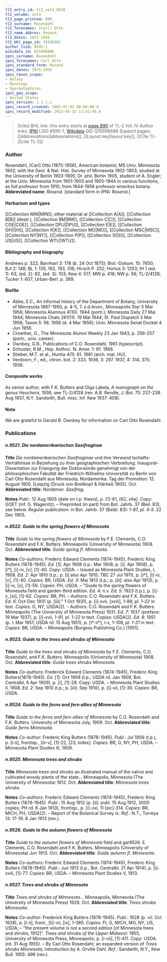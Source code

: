 ```yaml
---
tl2_entry_id: tl2_vol4_0918
tl2_volume: vol4
tl2_page_printed: 890
tl2_surname: Rosendahl
tl2_forenames: (Carl) Otto
tl2_name_abbrev: Rosend.
tl2_dates: 1875-1956
tl2_bhl_page_id: 33190361
author_lsid: 8595-1
wikidata_id: Q15998886
ipni_surname: Rosendahl
ipni_forenames: Carl Otto
ipni_standard_form: Rosend.
ipni_dates: 1875-1956
ipni_taxon_scope: 
- Botany
- Mycology
- Spermatophytes
ipni_geo_scope: 
- United States
ipni_version: 1.1.1.1
ipni_record_created: 2003-07-02 00:00:00.0
ipni_record_modified: 2013-05-15 11:52:48.0
---
```


> [!cite] BHL link: this entry starts at [page 890](https://www.biodiversitylibrary.org/page/33190361) of TL-2 Vol. IV
> Author links: [IPNI](https://www.ipni.org/a/8595-1) LSID 8595-1, [Wikidata](https://www.wikidata.org/wiki/Q15998886) QID Q15998886
> Support pages: [[Abbreviations|abbreviations]], [[Layout key|layout key]], [[Cite TL-2|cite TL-2]]

### Author

Rosendahl, \[Carl\] Otto (1875-1956), American botanist; MS Univ. Minnesota 1902; with the Geol. & Nat. Hist. Survey of Minnesota 1902-1903; studied at the University of Berlin 1903-1905; Dr. phil. Berlin 1905, student of A. Engler; at the Univ. Minnesota from 1901-1903 and 1905-1944 in various functions, as full professor from 1910; from 1944-1956 professor emeritus botany. 
**Abbreviated name**: *Rosend.* \[standard form in IPNI: *Rosend.*\]

#### Herbarium and types

[[Collection MIN|MIN]]; other material at [[Collection A|A]], [[Collection B|B]] (destr.), [[Collection BM|BM]], [[Collection C|C]], [[Collection CGE|CGE]], [[Collection DPU|DPU]], [[Collection E|E]], [[Collection GH|GH]], [[Collection K|K]], [[Collection MO|MO]], [[Collection MSC|MSC]], [[Collection NY|NY]], [[Collection P|P]], [[Collection SI|SI]], [[Collection US|US]], [[Collection WTU|WTU]].

#### Bibliography and biography

Andrews p. 322; Barnhart 3: 178 (b. 24 Oct 1875); Biol.-Dokum. 15: 7650; BJI 2: 148; BL 1: 135, 192, 193, 316; Hirsch P. 252; Hortus 3: 1203; IH 1 (ed. 1): 63, (ed. 2): 82, (ed. 3): 103; Kew 4: 517; MW p. 418; NW p. 56; TL-2/4128; Tucker 1: 607; Urban-Berl. p. 389.

#### Biofile

- Abbe, E.C., An informal history of the Department of Botany, University of Minnesota 1887-1950, p. 4-5, 7. s.d.Anon., Minneapolis Star 5 Mar 1956; Minnesota Alumnus 4(10). 1944 (portr.); Minnesota Daily 27 Mai 1944; Minnesota Chats 261(11). 19 Mai 1944; St. Paul Dispatch 5 Mar 1956; Taxon 5: 56. 1956 (d. 4 Mar 1956); Univ. Minnesota Senat Docket 4 Jun 1956.
- Crowther, G., The Minnesota Alumni Weekly 23 Jan 1943, p. 256-257 (portr., univ. career).
- Ownbey, G.B., Publications of C.O. Rosendahl, 1981 (typescript).
- Schuster, R.M., Hep. Anthoc. N. Amer. 1: 91. 1966.
- Stieber, M.T. et al., Huntia 4(1): 81. 1981 (arch. mat. HU).
- Verdoorn, F., ed., chron. bot. 2: 333. 1936, 3: 297. 1937, 4: 314, 370. 1939.

#### Composite works

As senior author, with F.K. Butters and Olga Lakela, *A monograph on the genus Heuchera*, 1936, see TL-2/4128 (rev. A.B. Rendle, J. Bot. 75: 237-238. Aug 1937, N.Y. Sandwith, Bull. misc. Inf. Kew 1937: 408).

#### Note

We are grateful to Gerald B. Ownbey for information on Carl Otto Rosendahl.

### Publications

##### n.9521. Die nordamerikanischen Saxifraginae

**Title**
*Die nordamerikanischen Saxifraginae* und ihre Verwand tschafts-Verhältnisse in Beziehung zu ihrer geographischen Verbreitung. Inaugural-Dissertation zur Erlangung der Doktorwürde genehmigt von der philosophischen Fakultät der Friedrich-Wilhelms-Universität zu Berlin von Carl Otto Rosendahl aus Minnesota, Nordamerika. Tag der Promotion: 12. August 1905. \[Leipzig (Druck von Breitkopf & Härbel) 1905\]. Oct.
**Abbreviated title**: *Nordamer. Saxifrag.*

**Notes**
*Publ*.: 12 Aug 1905 (date on t.p. thesis), p. \[1\]-61, \[62, vita\]. *Copy*: GOET (inf. G. Wagenitz). – Preprinted (in part) from Bot. Jahrb. 37 (Beil. 83), see below.
*Regular publication*: in Bot. Jahrb. 37 (Beibl. 83): 1-87, *pl. 4-5.* 22 Dec 1905.

##### n.9522. Guide to the spring flowers of Minnesota

**Title**
*Guide to the spring flowers of Minnesota* by F.E. Clements, C.O. Rosendahl and F.K. Butters. Minneapolis (University of Minnesota) 1908. Oct.
**Abbreviated title**: *Guide spring fl. Minnesota*.

**Notes**
*Co-authors*: Frederic Edward Clements (1874-1945), Frederic King Butters (1878-1945).
*Ed*. \[*1*\]: Apr 1908 (t.p.: Mar 1908; p. \[i\]: Apr 1908), p. \[i\*\], \[i\]-iv, \[v\], \[1\]-40. *Copy*: USDA. – Issued as Minnesota Plant Studies, I, 1908.
*Ed. 2*: Apr 1910 (t.p.; p. \[i\] also Apr 1910; TBC 27 Jul 1911), p. \[i\*\], \[i\]-iv, \[v\], \[1\]-40.
*Copies*: BR, USDA.
*Ed. 3*: Mai 1913 (t.p.; p. \[iii\]: also Apr 1913), p. \[i\]-ix, \[x\], \[1\]-59. *Copies*: PH, USDA. – "Guide to the spring flowers of Minnesota field and garden third edition.
*Ed. 4*: n.v.
*Ed. 5*: 1923 (t.p.), p. \[i\]-x, \[xi\], \[1\]-62. *Copies*: BR, PH. – Authors: C.O. Rosendahl and F.K. Butters.
*Ed. 6*: Oct-Dec 1931 (p. \[iii\]:" 1 Oct 1931), p. \[i\]-xvii, \[xviii\], 1-89, *pl. 1-22* in text.
*Copies*: G, NY, USDA(2). – Authors: C.O. Rosendahl and F.K. Butters. Minneapolis (The University of Minnesota Press) 1931.
*Ed. 7*: 1937 (preface: 19 Mar 1937), p. \[i\]-xvii, *1-91, pl. 1-22* in text. *Copies*: USDA(2).
*Ed. 8*: 1951 (p. i: Mar 1951; USDA rd. 15 Aug 1951), p. \[i\*-ii\*\], i-x, 1-108, *pl. 1-21* in text. *Copies*: BR, USDA. – Minneapolis (Burgess Publishing Co.) \[1951\].

##### n.9523. Guide to the trees and shrubs of Minnesota

**Title**
*Guide to the trees and shrubs of Minnesota* by F.E. Clements, C.O. Rosendahl, and F.K. Butters. Minneapolis (University of Minnesota) 1908. Oct.
**Abbreviated title**: *Guide trees shrubs Minnesota*.

**Notes**
*Co-authors*: Frederick Edward Clements (1874-1945), Frederic King Butters(1878-1945).
*Ed*. \[*1*\]: Oct 1908 (t.p.; USDA rd. Jan 1909; Bot. Centralbl. 6 Apr 1909), p. \[i\], \[1\]-28.
*Copy*: USDA. – Minnesota Plant Studies II, 1908.
*Ed. 2*: Sep 1910 (t.p.; p. \[iii\]: Sep 1910), p. \[i\]-vii, \[1\]-30. *Copies*: BR, USDA.

##### n.9524. Guide to the ferns and fern allies of Minnesota

**Title**
*Guide to the ferns and fern allies of Minnesota* by C.O. Rosendahl and F.K. Butters. University of Minnesota July, 1909. Oct.
**Abbreviated title**: *Guide ferns Minnesota*.

**Notes**
*Co-author*: Frederic King Butters (1878-1945).
*Publ*.: Jul 1909 (t.p.), p. \[i-ii\], frontisp., \[iii-v\], \[1\]-22, \[23, index\]. *Copies*: BR, G, NY, PH, USDA. – Minnesota Plant Studies III, 1909.

##### n.9525. Minnesota trees and shrubs

**Title**
*Minnesota trees and shrubs* an illustrated manual of the native and cultivated woody plants of the state... Minneapolis, Minnesota (The University of Minnesota) 1912. Oct.
**Abbreviated title**: *Minnesota trees shrubs*.

**Notes**
*Co-authors*: Frederic Edward Clements (1874-1945), Frederic King Butters (1878-1945).
*Publ*.: 15 Aug 1912 (p. \[ii\]: publ. 15 Aug 1912, 3000 copies; PH rd. 6 Jan 1913), frontisp., p. \[i\]-xxi, 11 \[sic\]-314. *Copies*: BR, MICH, PH, USDA(2). – Report of the Botanical Survey ix.
*Ref*.: N.T., Torreya 13: 17-19. 8 Jan 1913 (rev.).

##### n.9526. Guide to the autumn flowers of Minnesota

**Title**
*Guide to the autumn flowers of Minnesota* field and gar9526. E. Clements, C.O. Rosendahl and F.K. Butters. Minneapolis (University of Minnesota) Jun 1913. Oct.
**Abbreviated title**: *Guide autumn fl. Minnesota*.

**Notes**
*Co-authors*: Frederic Edward Clements (1874-1945), Frederic King Butters (1878-1945).
*Publ*.: Jun 1913 (t.p., Bot. Centralbl. 21 Apr 1914), p. \[i\]-xviii, \[1\]-77. *Copies*: BR, USDA. – Minnesota Plant Studies V, 1913.

##### n.9527. Trees and shrubs of Minnesota

**Title**
*Trees and shrubs of Minnesota*... Minneapolis, Minnesota (The University of Minnesota Press) 1928. Oct.
**Abbreviated title**: *Trees shrubs Minnesota*.

**Notes**
*Co-author*: Frederick King Butters (1878-1945).
*Publ*.: 1928 (p. vii: Oct 1928), p. \[i-ii\], front., \[ii\]-vii, \[ix\], 1-385. *Copies*: FI, G, MICH, MO, NY, US, USDA; – "the present volume is not a second edition \[of Minnesota trees and shrubs, 1912\]".
*Trees and shrubs of the Upper Midwest*: 1955, University of Minnesota Press, Minneapolis, p. \[i-vii\], \[1\]-411. *Copy*: USDA. (rd. 31 Aug 1955). – By Carl Otto Rosendahl; an expanded version of *Trees shrubs Minnesota*; introduction by A. Orville Dahl.
*Ref*.: Sandwith, N.Y., Kew Bull. 1955: 496 (rev.).

